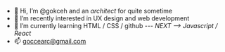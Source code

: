 - 👋 Hi, I’m @gokceh and an *architect* for quite sometime 
- 👀 I’m recently interested in UX design and web development
- 🌱 I’m currently learning HTML / CSS / github   ---   *NEXT --> Javascript / React*
- 📫 goccearc@gmail.com

<!---
gokceh/gokceh is a ✨ special ✨ repository because its `README.md` (this file) appears on your GitHub profile.
You can click the Preview link to take a look at your changes.
--->
